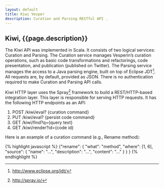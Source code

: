 ```yaml
---
layout: default
title: Kiwi Vesper
description: Curation and Parsing RESTful API .
---
```


## Kiwi, {{page.description}}


The Kiwi API was implemented in Scala. It consists of two logical services: Curation and Parsing. The Curation service manages Vesperin’s curation operations, such as basic code transformations and refactorings, code presentation, and publication (published on Twitter). The Parsing service manages the access to a Java parsing engine, built on top of Eclipse JDT[^1]. All requests are, by default, provided as JSON. There is no authentication required to make Curation and Parsing API calls.

Kiwi HTTP layer uses the Spray[^2] framework to build a REST/HTTP-based integration layer. This layer is responsible for serving HTTP requests. It has the following HTTP endpoints as an API:

1. POST /kiwi/eval? {curation command}  
2. PUT /kiwi/eval? {persist code command}  
3. GET /kiwi/find?q={query text}  
4. GET /kiwi/render?id={code id}

Here is an example of a curation command (e.g., Rename method):

{% highlight javascript %}
{"rename": {
  "what": "method",
  "where": [1, 6],
  "source": {
    "name": "...",
    "description": "...",
    "content": "..."
  }
 }
}
{% endhighlight %}

[^1]: http://www.eclipse.org/jdt/  
[^2]: http://spray.io/  
